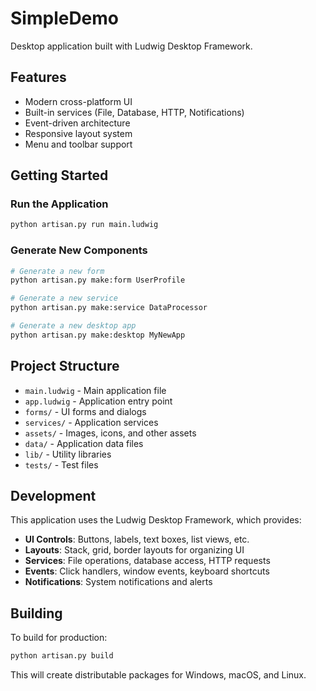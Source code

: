# SimpleDemo

Desktop application built with Ludwig Desktop Framework.

## Features

- Modern cross-platform UI
- Built-in services (File, Database, HTTP, Notifications)
- Event-driven architecture
- Responsive layout system
- Menu and toolbar support

## Getting Started

### Run the Application
```bash
python artisan.py run main.ludwig
```

### Generate New Components
```bash
# Generate a new form
python artisan.py make:form UserProfile

# Generate a new service  
python artisan.py make:service DataProcessor

# Generate a new desktop app
python artisan.py make:desktop MyNewApp
```

## Project Structure

- `main.ludwig` - Main application file
- `app.ludwig` - Application entry point
- `forms/` - UI forms and dialogs
- `services/` - Application services
- `assets/` - Images, icons, and other assets
- `data/` - Application data files
- `lib/` - Utility libraries
- `tests/` - Test files

## Development

This application uses the Ludwig Desktop Framework, which provides:

- **UI Controls**: Buttons, labels, text boxes, list views, etc.
- **Layouts**: Stack, grid, border layouts for organizing UI
- **Services**: File operations, database access, HTTP requests
- **Events**: Click handlers, window events, keyboard shortcuts
- **Notifications**: System notifications and alerts

## Building

To build for production:
```bash
python artisan.py build
```

This will create distributable packages for Windows, macOS, and Linux.

